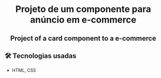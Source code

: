 <h1 align="center"> Projeto de um componente para anúncio em e-commerce</h1>
<h2 align="center"> Project of a card component to a e-commerce </h1>


 ## 🛠️ Tecnologias usadas
 
 * HTML, CSS


